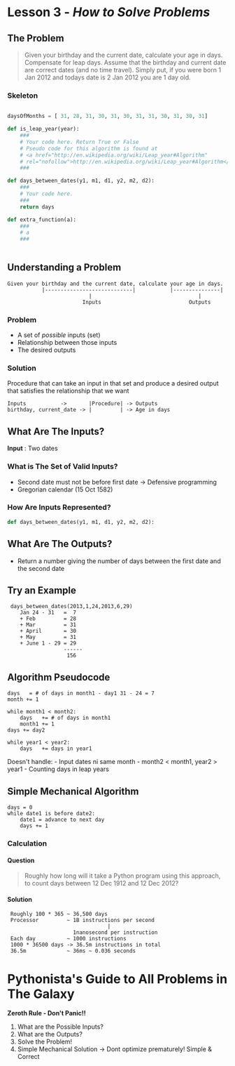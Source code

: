 # Lesson 3 - _How to Solve Problems_


## The Problem
> Given your birthday and the current date, calculate your age in days. Compensate for leap days. Assume that the birthday and current date are correct dates (and no time travel). Simply put, if you were born 1 Jan 2012 and todays date is 2 Jan 2012 you are 1 day old.

### Skeleton
```python

daysOfMonths = [ 31, 28, 31, 30, 31, 30, 31, 31, 30, 31, 30, 31]

def is_leap_year(year):
    ###
    # Your code here. Return True or False
    # Pseudo code for this algorithm is found at
    # <a href="http://en.wikipedia.org/wiki/Leap_year#Algorithm" 
    # rel="nofollow">http://en.wikipedia.org/wiki/Leap_year#Algorithm</a>
    ###

def days_between_dates(y1, m1, d1, y2, m2, d2):
    ###
    # Your code here.
    ###
    return days

def extra_function(a):
    ###
    # a
    ###
    
```
## Understanding a Problem
```
Given your birthday and the current date, calculate your age in days.
           |----------------------------|           |---------------|
                          |                                  |
                        Inputs                            Outputs
```
### Problem
- A set of _possible_ inputs (set)
- Relationship between those inputs 
- The desired outputs

### Solution
Procedure that can take an input in that set and produce a desired output that satisfies the relationship that we want
```
Inputs           ->       |Procedure| -> Outputs
birthday, current_date -> |         | -> Age in days
```

## What Are The Inputs?
 **Input** : Two dates
 
### What is The Set of Valid Inputs?
- Second date must not be before first date  -> Defensive programming
- Gregorian calendar (15 Oct 1582)

### How Are Inputs Represented?
```python
def days_between_dates(y1, m1, d1, y2, m2, d2):
```

## What Are The Outputs?

- Return a number giving the number of days between the first date and the second date

## Try an Example
``` 
 days_between_dates(2013,1,24,2013,6,29)
    Jan 24 - 31   =  7
    + Feb         = 28
    + Mar         = 31
    + April       = 30
    + May         = 31
    + June 1 - 29 = 29
                  ------
                   156
```

## Algorithm Pseudocode
``` 
days   = # of days in month1 - day1 31 - 24 = 7
month += 1

while month1 < month2:
    days   += # of days in month1
    month1 += 1
days += day2
 
while year1 < year2:
    days   += days in year1    
```
Doesn't handle:
    - Input dates ni same month
    - month2 < month1, year2 > year1
    - Counting days in leap years

## Simple Mechanical Algorithm
``` 
days = 0 
while date1 is before date2:
    date1 = advance to next day
    days += 1
```

### Calculation
#### Question
> Roughly how long will it take a Python program using this approach, to count days between 12 Dec 1912 and 12 Dec 2012?

#### Solution
```
 Roughly 100 * 365 ~ 36,500 days
 Processor         ~ 1B instructions per second
                                |
                     1nanosecond per instruction
 Each day          ~ 1000 instructions
 1000 * 36500 days -> 36.5m instructions in total
 36.5m             ~ 36ms ~ 0.036 seconds
```

# Pythonista's Guide to All Problems in The Galaxy
**Zeroth Rule - Don't Panic!!**
1. What are the Possible Inputs?
2. What are the Outputs?
3. Solve the Problem!
4. Simple Mechanical Solution -> Dont optimize prematurely! Simple & Correct